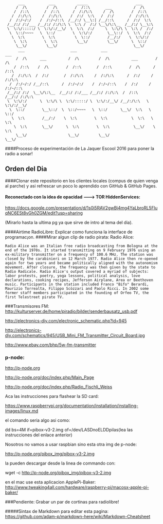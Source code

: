 ```
      ___           ___          _____                      ___     
     /  /\         /  /\        /  /::\       ___          /  /\    
    /  /::\       /  /::\      /  /:/\:\     /  /\        /  /::\   
   /  /:/\:\     /  /:/\:\    /  /:/  \:\   /  /:/       /  /:/\:\  
  /  /:/~/:/    /  /:/~/::\  /__/:/ \__\:| /__/::\      /  /:/  \:\ 
 /__/:/ /:/___ /__/:/ /:/\:\ \  \:\ /  /:/ \__\/\:\__  /__/:/ \__\:\
 \  \:\/:::::/ \  \:\/:/__\/  \  \:\  /:/     \  \:\/\ \  \:\ /  /:/
  \  \::/~~~~   \  \::/        \  \:\/:/       \__\::/  \  \:\  /:/ 
   \  \:\        \  \:\         \  \::/        /__/:/    \  \:\/:/  
    \  \:\        \  \:\         \__\/         \__\/      \  \::/   
     \__\/         \__\/                                   \__\/    
      ___                     ___           ___                       ___     
     /  /\      ___          /  /\         /  /\          ___        /  /\    
    /  /::\    /  /\        /  /::\       /  /::\        /  /\      /  /::\   
   /  /:/\:\  /  /:/       /  /:/\:\     /  /:/\:\      /  /:/     /  /:/\:\  
  /  /:/~/:/ /__/::\      /  /:/~/:/    /  /:/~/::\    /  /:/     /  /:/~/::\ 
 /__/:/ /:/  \__\/\:\__  /__/:/ /:/___ /__/:/ /:/\:\  /  /::\    /__/:/ /:/\:\
 \  \:\/:/      \  \:\/\ \  \:\/:::::/ \  \:\/:/__\/ /__/:/\:\   \  \:\/:/__\/
  \  \::/        \__\::/  \  \::/~~~~   \  \::/      \__\/  \:\   \  \::/     
   \  \:\        /__/:/    \  \:\        \  \:\           \  \:\   \  \:\     
    \  \:\       \__\/      \  \:\        \  \:\           \__\/    \  \:\    
     \__\/                   \__\/         \__\/                     \__\/    
```
####Proceso de experimentación de La Jaquer Escool 2016 para poner la radio a sonar!

## Orden del Dia

####Clonar este repositorio en los clientes locales (compus de quien venga al parche) y asi refrescar un poco lo aprendido con GitHub & GitHub Pages.

#### Reconectado con la idea de opacidad ---> TOR HiddenServices:
https://docs.google.com/presentation/d/1s0i5RAV2gwBj4mg4YaLbroRL5FluqNC6ESt8vGh0ZGM/edit?usp=sharing

(Mirarlo hasta la ultima pg ya que sirve de intro al tema del dia).

####Airtime RadioLibre: Explicar como funciona la interface de programac¡on.
####Mirar algun clip de radio pirata: Radio Alice:

```Radio Alice was an Italian free radio broadcasting from Bologna at the end of the 1970s. It started transmitting on 9 February 1976 using an ex-military transmitter on a frequency of 100.6 MHz. The station was closed by the carabinieri on 12 March 1977. Radio Alice then re-opened again for two years and became politically aligned with the autonomism movement. After closure, the frequency was then given by the state to Radio Radicale. Radio Alice's output covered a myriad of subjects: labor protests, poetry, yoga lessons, political analysis, love declarations, cooking recipes, Jefferson Airplane, Area or Beethoven music. Participants in the station included Franco "Bifo" Berardi, Maurizio Torrealta, Filippo Scòzzari and Paolo Ricci. In 2002 some former staff members participated in the founding of Orfeo TV, the first Telestreet pirate TV.```



###Transmisores FM:
http://kulturserver.de/home/piradio/bilder/senderbausatz_usb.pdf

http://electronics-diy.com/electronic_schematic.php?id=945

http://electronics-diy.com/schematics/945/USB_Mini_FM_Transmitter_Circuit_Board.jpg

http://www.ebay.com/bhp/5w-fm-transmitter



### p-node:
http://p-node.org

http://p-node.org/doc/index.php/Main_Page

http://p-node.org/doc/index.php/Radio_Fischli_Weiss

Aca las instrucciones para flashear la SD card:

https://www.raspberrypi.org/documentation/installation/installing-images/linux.md

el comando seria algo asi como:

dd bs=4M if=pibox-v3-2.img of=/dev/LASDnoELDDpilas(lea las instrucciones del enlace anterior)

Nosotros no vamos a usar raspbian sino esta otra img de p-node:

http://p-node.org/pibox_img/pibox-v3-2.img

la pueden descargar desde la linea de commando con:

wget -c http://p-node.org/pibox_img/pibox-v3-2.img

en el mac use esta aplicacion ApplePi-Baker:
http://www.tweaking4all.com/hardware/raspberry-pi/macosx-apple-pi-baker/




###Pendiente:
Grabar un par de cortinas para radiolibre!

#####Sintax de Markdown para editar esta pagina: https://github.com/adam-p/markdown-here/wiki/Markdown-Cheatsheet
